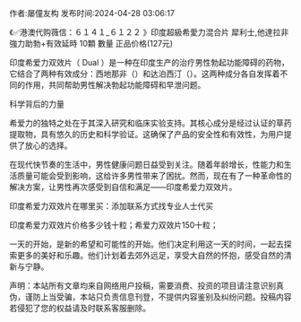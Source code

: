 <p>作者:屡僮友构 发布时间:2024-04-28 03:06:17</p>
<p>《✅港澳代购薇信：６１４１_６１２２ 》印度超級希愛力混合片 犀利士,他達拉非 強力助勃+有效延時 10顆 數量 正品价格(127元) </p>
									<p>印度希爱力双效片（ Dual  ）是一种在印度生产的治疗男性勃起功能障碍的药物，它结合了两种有效成分：西地那非（）和达泊西汀（）。这两种成分各自发挥着不同的作用，共同帮助男性解决勃起功能障碍和早泄问题。</p><p></p><p>科学背后的力量</p><p>希爱力的独特之处在于其深入研究和临床实验支持。其核心成分是经过认证的草药提取物，具有悠久的历史和科学验证。这确保了产品的安全性和有效性，为用户提供了放心的选择。</p><p></p><p></p><p>在现代快节奏的生活中，男性健康问题日益受到关注。随着年龄增长，性能力和生活质量可能会受到影响，这给许多男性带来了困扰。然而，现在有了一种革命性的解决方案，让男性再次感受到自信和满足——印度希爱力双效片。</p><p></p><p>印度希爱力双效片在哪里买：添加联系方式找专业人士代买</p><p></p><p>印度希爱力双效片价格多少钱十粒；希爱力双效片150十粒；</p><p></p><p>一天的开始，是新的希望和可能性的开始。他们决定利用这一天的时间，一起去探索更多的美好和乐趣。他们计划着去郊外远足，享受大自然的怀抱，感受自然的清新与宁静。</p>				声明：本站所有文章均来自网络用户投稿，需要消费、投资的项目请注意识别真伪，谨防上当受骗，本站只负责信息刊登，不提供内容鉴别及纠纷问题。投稿内容若侵犯了您的权益请及时联系客服删除。				
